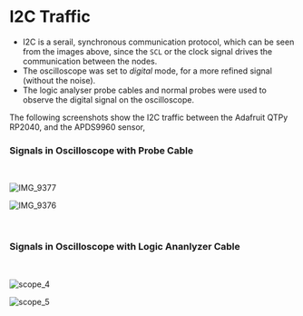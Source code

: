 # I2C Traffic

- I2C is a serail, synchronous communication protocol, which can be seen from the images above, since the `SCL` or the clock signal drives the communication between the nodes.
- The oscilloscope was set to *digital* mode, for a more refined signal (without the noise).
- The logic analyser probe cables and normal probes were used to observe the digital signal on the oscilloscope.

The following screenshots show the I2C traffic between the Adafruit QTPy RP2040, and the APDS9960 sensor,

### Signals in Oscilloscope with Probe Cable
<br>

![IMG_9377](https://user-images.githubusercontent.com/56625259/200089167-b77c3129-1b8f-4779-a0f9-d5f97161efd9.jpg)

![IMG_9376](https://user-images.githubusercontent.com/56625259/200088428-3ab8f67b-a34a-4f25-bf0d-493ccb5de2cf.jpg)

<br>

### Signals in Oscilloscope with Logic Ananlyzer Cable
<br>

![scope_4](https://user-images.githubusercontent.com/56625259/200087008-a37420ba-52e8-48eb-a9ce-2b2c9db086e1.png)

![scope_5](https://user-images.githubusercontent.com/56625259/200087023-e661cdb1-df6d-4188-9cd8-d3a041ae832b.png)

<br>
